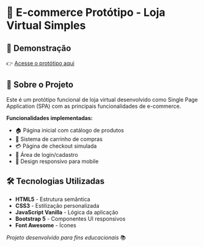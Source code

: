 # 🛒 E-commerce Protótipo - Loja Virtual Simples  

## 🔗 **Demonstração**  
👉 [Acesse o protótipo aqui](https://anactechn.github.io/EcomerceSimplesSPA/)

## 📌 **Sobre o Projeto**  
Este é um protótipo funcional de loja virtual desenvolvido como Single Page Application (SPA) com as principais funcionalidades de e-commerce.  

**Funcionalidades implementadas:**  
- 🏠 Página inicial com catálogo de produtos  
- 🛒 Sistema de carrinho de compras  
- 💳 Página de checkout simulada  
- 🔐 Área de login/cadastro  
- 📱 Design responsivo para mobile  

## 🛠️ **Tecnologias Utilizadas**  
- **HTML5** - Estrutura semântica  
- **CSS3** - Estilização personalizada  
- **JavaScript Vanilla** - Lógica da aplicação  
- **Bootstrap 5** - Componentes UI responsivos  
- **Font Awesome** - Ícones  

*Projeto desenvolvido para fins educacionais* 📚
